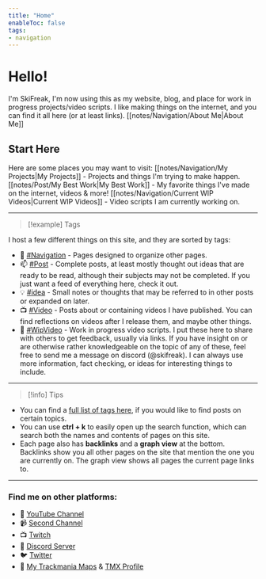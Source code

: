 ```yaml
---
title: "Home"
enableToc: false
tags:
- navigation
---
```

# Hello!
I'm SkiFreak, I'm now using this as my website, blog, and place for work in progress projects/video scripts. I like making things on the internet, and you can find it all here (or at least links).
[[notes/Navigation/About Me|About Me]]
## Start Here
Here are some places you may want to visit:
[[notes/Navigation/My Projects|My Projects]] - Projects and things I'm trying to make happen.
[[notes/Post/My Best Work|My Best Work]] - My favorite things I've made on the internet, videos & more!
[[notes/Navigation/Current WIP Videos|Current WIP Videos]] - Video scripts I am currently working on.

---
> [!example] Tags

I host a few different things on this site, and they are sorted by tags:
- 📁 [#Navigation](https://ski-freak.github.io/site/tags/navigation/) - Pages designed to organize other pages.
- 📫 [#Post](https://ski-freak.github.io/site/tags/post/) - Complete posts, at least mostly thought out ideas that are ready to be read, although their subjects may not be completed. If you just want a feed of everything here, check it out.
- 💡 [#idea](https://ski-freak.github.io/site/tags/idea/) - Small notes or thoughts that may be referred to in other posts or expanded on later.
- 📺 [#Video](https://ski-freak.github.io/site/tags/video/) - Posts about or containing videos I have published. You can find reflections on videos after I release them, and maybe other things.
- 📄 [#WipVideo](https://ski-freak.github.io/site/tags/wipvideo/) - Work in progress video scripts. I put these here to share with others to get feedback, usually via links. If you have insight on or are otherwise rather knowledgeable on the topic of any of these, feel free to send me a message on discord (@skifreak). I can always use more information, fact checking, or ideas for interesting things to include.

---
> [!info] Tips

- You can find a [full list of tags here](https://ski-freak.github.io/quartz/tags/), if you would like to find posts on certain topics.
- You can use **ctrl + k** to easily open up the search function, which can search both the names and contents of pages on this site.
- Each page also has **backlinks** and a **graph view** at the bottom. Backlinks show you all other pages on the site that mention the one you are currently on. The graph view shows all pages the current page links to.

---
### Find me on other platforms:
- 🎥 [YouTube Channel](https://www.youtube.com/@Ski_Freak/featured)
- 📹 [Second Channel](https://www.youtube.com/@SkiFreakTM)
- 📺 [Twitch](https://www.twitch.tv/that_ski_freak)
- 📰 [Discord Server](https://discord.gg/sRB54zg)
- 🐦 [Twitter](https://twitter.com/That_Ski_Freak)
- 🚗 [My Trackmania Maps](https://www.youtube.com/@ThatSkiFreak/videos) & [TMX Profile](https://trackmania.exchange/user/profile/27633)

